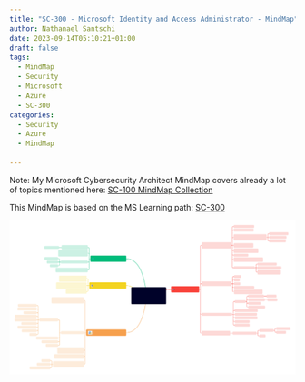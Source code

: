 ```yaml
---
title: "SC-300 - Microsoft Identity and Access Administrator - MindMap"
author: Nathanael Santschi
date: 2023-09-14T05:10:21+01:00
draft: false
tags:
  - MindMap
  - Security
  - Microsoft
  - Azure
  - SC-300
categories:
  - Security
  - Azure
  - MindMap
  
---
```


Note: My Microsoft Cybersecurity Architect MindMap covers already a lot of topics mentioned here: [SC-100 MindMap Collection](https://nasan.ch/posts/2023-01-13-microsoftcybersecurityarchitect/)  

This MindMap is based on the MS Learning path: [SC-300 ](https://learn.microsoft.com/en-us/certifications/exams/sc-300/)  


![SC-300 - Mindmap:](/images/SC-300IdentityandAccessAdministratorAssociate.svg "Preview")



